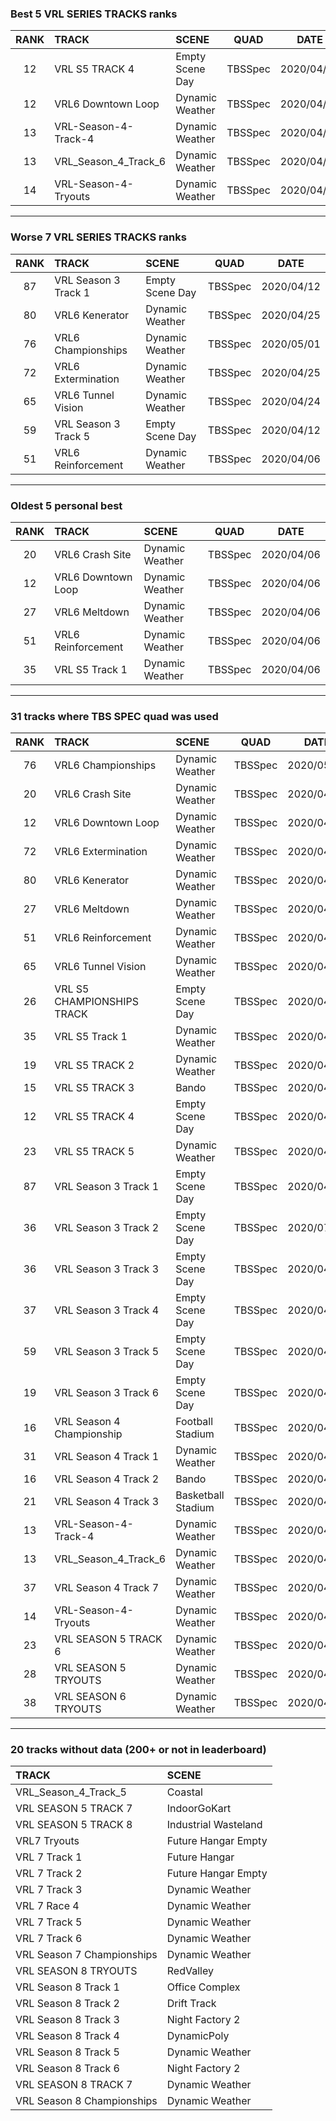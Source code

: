 ### Best 5 VRL SERIES TRACKS ranks
|RANK|TRACK|SCENE|QUAD|DATE|
|:---:|:---|:---|:---:|:---:|
|12|VRL S5 TRACK 4|Empty Scene Day|TBSSpec|2020/04/12|
|12|VRL6 Downtown Loop|Dynamic Weather|TBSSpec|2020/04/06|
|13|VRL-Season-4-Track-4|Dynamic Weather|TBSSpec|2020/04/13|
|13|VRL_Season_4_Track_6|Dynamic Weather|TBSSpec|2020/04/13|
|14|VRL-Season-4-Tryouts|Dynamic Weather|TBSSpec|2020/04/06|
---
### Worse 7 VRL SERIES TRACKS ranks
|RANK|TRACK|SCENE|QUAD|DATE|
|:---:|:---|:---|:---:|:---:|
|87|VRL Season 3 Track 1|Empty Scene Day|TBSSpec|2020/04/12|
|80|VRL6 Kenerator|Dynamic Weather|TBSSpec|2020/04/25|
|76|VRL6 Championships|Dynamic Weather|TBSSpec|2020/05/01|
|72|VRL6 Extermination|Dynamic Weather|TBSSpec|2020/04/25|
|65|VRL6 Tunnel Vision|Dynamic Weather|TBSSpec|2020/04/24|
|59|VRL Season 3 Track 5|Empty Scene Day|TBSSpec|2020/04/12|
|51|VRL6 Reinforcement|Dynamic Weather|TBSSpec|2020/04/06|
---
### Oldest 5 personal best
|RANK|TRACK|SCENE|QUAD|DATE|
|:---:|:---|:---|:---:|:---:|
|20|VRL6 Crash Site|Dynamic Weather|TBSSpec|2020/04/06|
|12|VRL6 Downtown Loop|Dynamic Weather|TBSSpec|2020/04/06|
|27|VRL6 Meltdown|Dynamic Weather|TBSSpec|2020/04/06|
|51|VRL6 Reinforcement|Dynamic Weather|TBSSpec|2020/04/06|
|35|VRL S5 Track 1|Dynamic Weather|TBSSpec|2020/04/06|
---
### 31 tracks where TBS SPEC quad was used
|RANK|TRACK|SCENE|QUAD|DATE|
|:---:|:---|:---|:---:|:---:|
|76|VRL6 Championships|Dynamic Weather|TBSSpec|2020/05/01|
|20|VRL6 Crash Site|Dynamic Weather|TBSSpec|2020/04/06|
|12|VRL6 Downtown Loop|Dynamic Weather|TBSSpec|2020/04/06|
|72|VRL6 Extermination|Dynamic Weather|TBSSpec|2020/04/25|
|80|VRL6 Kenerator|Dynamic Weather|TBSSpec|2020/04/25|
|27|VRL6 Meltdown|Dynamic Weather|TBSSpec|2020/04/06|
|51|VRL6 Reinforcement|Dynamic Weather|TBSSpec|2020/04/06|
|65|VRL6 Tunnel Vision|Dynamic Weather|TBSSpec|2020/04/24|
|26|VRL S5 CHAMPIONSHIPS TRACK|Empty Scene Day|TBSSpec|2020/04/12|
|35|VRL S5 Track 1|Dynamic Weather|TBSSpec|2020/04/06|
|19|VRL S5 TRACK 2|Dynamic Weather|TBSSpec|2020/04/06|
|15|VRL S5 TRACK 3|Bando|TBSSpec|2020/04/28|
|12|VRL S5 TRACK 4|Empty Scene Day|TBSSpec|2020/04/12|
|23|VRL S5 TRACK 5|Dynamic Weather|TBSSpec|2020/04/06|
|87|VRL Season 3 Track 1|Empty Scene Day|TBSSpec|2020/04/12|
|36|VRL Season 3 Track 2|Empty Scene Day|TBSSpec|2020/07/19|
|36|VRL Season 3 Track 3|Empty Scene Day|TBSSpec|2020/04/12|
|37|VRL Season 3 Track 4|Empty Scene Day|TBSSpec|2020/04/12|
|59|VRL Season 3 Track 5|Empty Scene Day|TBSSpec|2020/04/12|
|19|VRL Season 3 Track 6|Empty Scene Day|TBSSpec|2020/04/12|
|16|VRL Season 4 Championship|Football Stadium|TBSSpec|2020/04/06|
|31|VRL Season 4 Track 1|Dynamic Weather|TBSSpec|2020/04/06|
|16|VRL Season 4 Track 2|Bando|TBSSpec|2020/04/19|
|21|VRL Season 4 Track 3|Basketball Stadium|TBSSpec|2020/04/20|
|13|VRL-Season-4-Track-4|Dynamic Weather|TBSSpec|2020/04/13|
|13|VRL_Season_4_Track_6|Dynamic Weather|TBSSpec|2020/04/13|
|37|VRL Season 4 Track 7|Dynamic Weather|TBSSpec|2020/04/06|
|14|VRL-Season-4-Tryouts|Dynamic Weather|TBSSpec|2020/04/06|
|23|VRL SEASON 5 TRACK 6|Dynamic Weather|TBSSpec|2020/04/06|
|28|VRL SEASON 5 TRYOUTS|Dynamic Weather|TBSSpec|2020/04/06|
|38|VRL SEASON 6 TRYOUTS|Dynamic Weather|TBSSpec|2020/04/06|
---
### 20 tracks without data (200+ or not in leaderboard)
|TRACK|SCENE|
|:---|:---|
|VRL_Season_4_Track_5|Coastal|
|VRL SEASON 5 TRACK 7|IndoorGoKart|
|VRL SEASON 5 TRACK 8|Industrial Wasteland|
|VRL7 Tryouts|Future Hangar Empty|
|VRL 7 Track 1|Future Hangar|
|VRL 7 Track 2|Future Hangar Empty|
|VRL 7 Track 3|Dynamic Weather|
|VRL 7 Race 4|Dynamic Weather|
|VRL 7 Track 5|Dynamic Weather|
|VRL 7 Track 6|Dynamic Weather|
|VRL Season 7 Championships|Dynamic Weather|
|VRL SEASON 8 TRYOUTS|RedValley|
|VRL Season 8 Track 1|Office Complex|
|VRL Season 8 Track 2|Drift Track|
|VRL Season 8 Track 3|Night Factory 2|
|VRL Season 8 Track 4|DynamicPoly|
|VRL Season 8 Track 5|Dynamic Weather|
|VRL Season 8 Track 6|Night Factory 2|
|VRL SEASON 8 TRACK 7|Dynamic Weather|
|VRL Season 8 Championships|Dynamic Weather|

